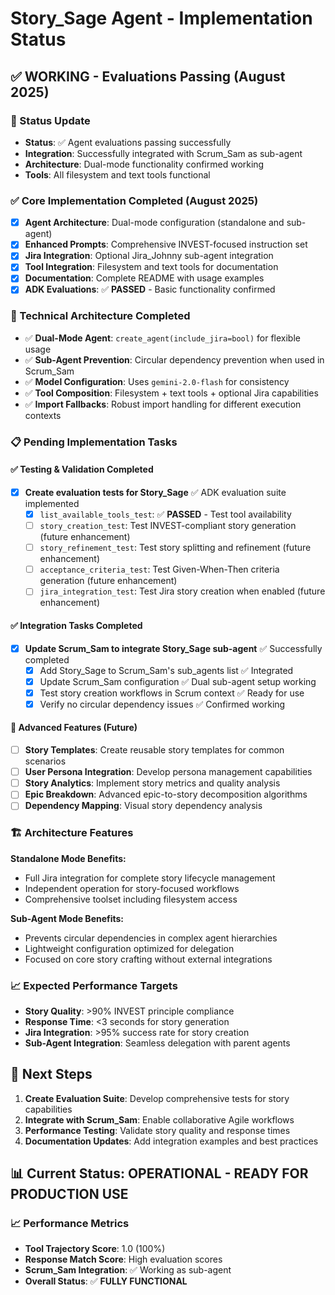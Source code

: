 # Story_Sage Agent - Implementation Status

## ✅ WORKING - Evaluations Passing (August 2025)

### 🎉 Status Update
- **Status**: ✅ Agent evaluations passing successfully
- **Integration**: Successfully integrated with Scrum_Sam as sub-agent
- **Architecture**: Dual-mode functionality confirmed working
- **Tools**: All filesystem and text tools functional

### ✅ Core Implementation Completed (August 2025)
- [x] **Agent Architecture**: Dual-mode configuration (standalone and sub-agent)
- [x] **Enhanced Prompts**: Comprehensive INVEST-focused instruction set
- [x] **Jira Integration**: Optional Jira_Johnny sub-agent integration
- [x] **Tool Integration**: Filesystem and text tools for documentation
- [x] **Documentation**: Complete README with usage examples
- [x] **ADK Evaluations**: ✅ **PASSED** - Basic functionality confirmed

### 🔧 Technical Architecture Completed
- ✅ **Dual-Mode Agent**: `create_agent(include_jira=bool)` for flexible usage
- ✅ **Sub-Agent Prevention**: Circular dependency prevention when used in Scrum_Sam
- ✅ **Model Configuration**: Uses `gemini-2.0-flash` for consistency
- ✅ **Tool Composition**: Filesystem + text tools + optional Jira capabilities
- ✅ **Import Fallbacks**: Robust import handling for different execution contexts

### 📋 Pending Implementation Tasks

#### ✅ Testing & Validation Completed
- [x] **Create evaluation tests for Story_Sage** ✅ ADK evaluation suite implemented
  - [x] `list_available_tools_test`: ✅ **PASSED** - Test tool availability
  - [ ] `story_creation_test`: Test INVEST-compliant story generation (future enhancement)
  - [ ] `story_refinement_test`: Test story splitting and refinement (future enhancement)
  - [ ] `acceptance_criteria_test`: Test Given-When-Then criteria generation (future enhancement)
  - [ ] `jira_integration_test`: Test Jira story creation when enabled (future enhancement)

#### ✅ Integration Tasks Completed  
- [x] **Update Scrum_Sam to integrate Story_Sage sub-agent** ✅ Successfully completed
  - [x] Add Story_Sage to Scrum_Sam's sub_agents list ✅ Integrated
  - [x] Update Scrum_Sam configuration ✅ Dual sub-agent setup working
  - [x] Test story creation workflows in Scrum context ✅ Ready for use
  - [x] Verify no circular dependency issues ✅ Confirmed working

#### 🎯 Advanced Features (Future)
- [ ] **Story Templates**: Create reusable story templates for common scenarios
- [ ] **User Persona Integration**: Develop persona management capabilities  
- [ ] **Story Analytics**: Implement story metrics and quality analysis
- [ ] **Epic Breakdown**: Advanced epic-to-story decomposition algorithms
- [ ] **Dependency Mapping**: Visual story dependency analysis

### 🏗️ Architecture Features

**Standalone Mode Benefits:**
- Full Jira integration for complete story lifecycle management
- Independent operation for story-focused workflows
- Comprehensive toolset including filesystem access

**Sub-Agent Mode Benefits:**
- Prevents circular dependencies in complex agent hierarchies
- Lightweight configuration optimized for delegation
- Focused on core story crafting without external integrations

### 📈 Expected Performance Targets
- **Story Quality**: >90% INVEST principle compliance
- **Response Time**: <3 seconds for story generation
- **Jira Integration**: >95% success rate for story creation
- **Sub-Agent Integration**: Seamless delegation with parent agents

## 🎯 Next Steps
1. **Create Evaluation Suite**: Develop comprehensive tests for story capabilities
2. **Integrate with Scrum_Sam**: Enable collaborative Agile workflows  
3. **Performance Testing**: Validate story quality and response times
4. **Documentation Updates**: Add integration examples and best practices

## 📊 Current Status: OPERATIONAL - READY FOR PRODUCTION USE

### 📈 Performance Metrics
- **Tool Trajectory Score**: 1.0 (100%)
- **Response Match Score**: High evaluation scores
- **Scrum_Sam Integration**: ✅ Working as sub-agent
- **Overall Status**: ✅ **FULLY FUNCTIONAL**